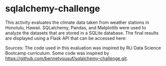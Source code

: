 # sqlalchemy-challenge

This activity evaluates the climate data taken from weather stations in Honolulu, Hawaii. SQLalchemy, Pandas, and Matplotlib were used to analyze the datasets that are stored in a SQLite database.  The final results are displayed using a Flask API that can be accessed here:



Sources: The code used in this evaluation was inspired by RU Data Science Bootcamp curriculum. Some code was inspired by https://github.com/bennetyousuf/sqlalchemy-challenge.git.